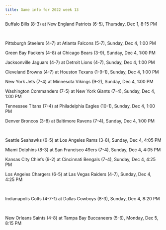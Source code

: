 ```yaml
---
title: Game info for 2022 week 13
---
```

Buffalo Bills (8-3) at New England Patriots (6-5), Thursday, Dec 1, 8:15 PM


<br/>

Pittsburgh Steelers (4-7) at Atlanta Falcons (5-7), Sunday, Dec 4, 1:00 PM

Green Bay Packers (4-8) at Chicago Bears (3-9), Sunday, Dec 4, 1:00 PM

Jacksonville Jaguars (4-7) at Detroit Lions (4-7), Sunday, Dec 4, 1:00 PM

Cleveland Browns (4-7) at Houston Texans (1-9-1), Sunday, Dec 4, 1:00 PM

New York Jets (7-4) at Minnesota Vikings (9-2), Sunday, Dec 4, 1:00 PM

Washington Commanders (7-5) at New York Giants (7-4), Sunday, Dec 4, 1:00 PM

Tennessee Titans (7-4) at Philadelphia Eagles (10-1), Sunday, Dec 4, 1:00 PM

Denver Broncos (3-8) at Baltimore Ravens (7-4), Sunday, Dec 4, 1:00 PM


<br/>

Seattle Seahawks (6-5) at Los Angeles Rams (3-8), Sunday, Dec 4, 4:05 PM

Miami Dolphins (8-3) at San Francisco 49ers (7-4), Sunday, Dec 4, 4:05 PM

Kansas City Chiefs (9-2) at Cincinnati Bengals (7-4), Sunday, Dec 4, 4:25 PM

Los Angeles Chargers (6-5) at Las Vegas Raiders (4-7), Sunday, Dec 4, 4:25 PM


<br/>

Indianapolis Colts (4-7-1) at Dallas Cowboys (8-3), Sunday, Dec 4, 8:20 PM


<br/>

New Orleans Saints (4-8) at Tampa Bay Buccaneers (5-6), Monday, Dec 5, 8:15 PM

